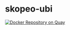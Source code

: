 # skopeo-ubi

[![Docker Repository on Quay](https://quay.io/repository/redhat-emea-ssa-team/skopeo-ubi/status "Docker Repository on Quay")](https://quay.io/repository/redhat-emea-ssa-team/skopeo-ubi)
